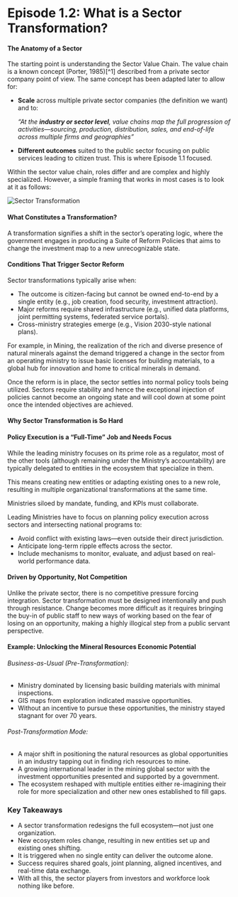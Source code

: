 # Episode 1.2: What is a Sector Transformation?

#### **The Anatomy of a Sector**

The starting point is understanding the Sector Value Chain. The value chain is a known concept (Porter, 1985)[^1] described from a private sector company point of view. The same concept has been adapted later to allow for:

- **Scale** across multiple private sector companies (the definition we want) and to:  
    
  *“At the **industry or sector level**, value chains map the full progression of activities—sourcing, production, distribution, sales, and end-of-life across multiple firms and geographies”*  
    
- **Different outcomes** suited to the public sector focusing on public services leading to citizen trust. This is where Episode 1.1 focused.

Within the sector value chain, roles differ and are complex and highly specialized. However, a simple framing that works in most cases is to look at it as follows:

![Sector Transformation](/img/episode-1.2_1.png)

#### **What Constitutes a Transformation?**

A transformation signifies a shift in the sector’s operating logic, where the government engages in producing a Suite of Reform Policies that aims to change the investment map to a new unrecognizable state.

#### **Conditions That Trigger Sector Reform**

Sector transformations typically arise when:

- The outcome is citizen-facing but cannot be owned end-to-end by a single entity (e.g., job creation, food security, investment attraction).  
- Major reforms require shared infrastructure (e.g., unified data platforms, joint permitting systems, federated service portals).  
- Cross-ministry strategies emerge (e.g., Vision 2030-style national plans).

For example, in Mining, the realization of the rich and diverse presence of natural minerals against the demand triggered a change in the sector from an operating ministry to issue basic licenses for building materials, to a global hub for innovation and home to critical minerals in demand.

Once the reform is in place, the sector settles into normal policy tools being utilized. Sectors require stability and hence the exceptional injection of policies cannot become an ongoing state and will cool down at some point once the intended objectives are achieved.

#### **Why Sector Transformation is So Hard**

#### Policy Execution is a “Full-Time” Job and Needs Focus

While the leading ministry focuses on its prime role as a regulator, most of the other tools (although remaining under the Ministry’s accountability) are typically delegated to entities in the ecosystem that specialize in them.

This means creating new entities or adapting existing ones to a new role, resulting in multiple organizational transformations at the same time.

Ministries siloed by mandate, funding, and KPIs must collaborate.

Leading Ministries have to focus on planning policy execution across sectors and intersecting national programs to:

- Avoid conflict with existing laws—even outside their direct jurisdiction.  
- Anticipate long-term ripple effects across the sector.  
- Include mechanisms to monitor, evaluate, and adjust based on real-world performance data.

#### Driven by Opportunity, Not Competition

Unlike the private sector, there is no competitive pressure forcing integration. Sector transformation must be designed intentionally and push through resistance. Change becomes more difficult as it requires bringing the buy-in of public staff to new ways of working based on the fear of losing on an opportunity, making a highly illogical step from a public servant perspective.

#### Example: Unlocking the Mineral Resources Economic Potential

###### *Business-as-Usual (Pre-Transformation):*

- Ministry dominated by licensing basic building materials with minimal inspections.  
- GIS maps from exploration indicated massive opportunities.  
- Without an incentive to pursue these opportunities, the ministry stayed stagnant for over 70 years.

###### *Post-Transformation Mode:*

- A major shift in positioning the natural resources as global opportunities in an industry tapping out in finding rich resources to mine.  
- A growing international leader in the mining global sector with the investment opportunities presented and supported by a government.  
- The ecosystem reshaped with multiple entities either re-imagining their role for more specialization and other new ones established to fill gaps.

### **Key Takeaways**

- A sector transformation redesigns the full ecosystem—not just one organization.  
- New ecosystem roles change, resulting in new entities set up and existing ones shifting.  
- It is triggered when no single entity can deliver the outcome alone.  
- Success requires shared goals, joint planning, aligned incentives, and real-time data exchange.  
- With all this, the sector players from investors and workforce look nothing like before.
